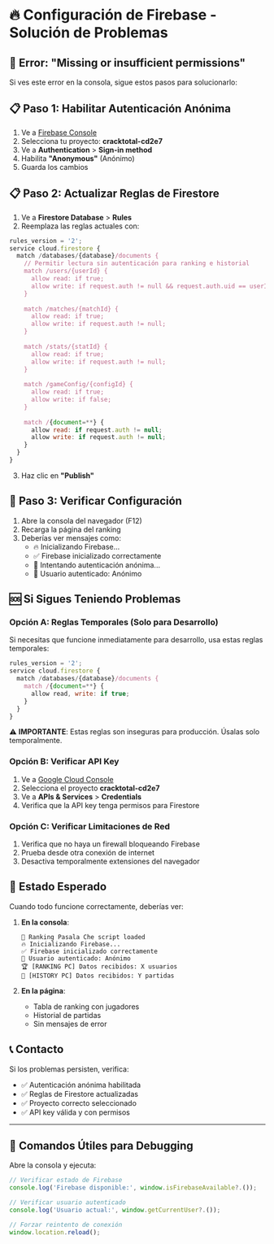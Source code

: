 # 🔥 Configuración de Firebase - Solución de Problemas

## 🚨 Error: "Missing or insufficient permissions"

Si ves este error en la consola, sigue estos pasos para solucionarlo:

## 📋 Paso 1: Habilitar Autenticación Anónima

1. Ve a [Firebase Console](https://console.firebase.google.com/)
2. Selecciona tu proyecto: **cracktotal-cd2e7**
3. Ve a **Authentication** > **Sign-in method**
4. Habilita **"Anonymous"** (Anónimo)
5. Guarda los cambios

## 📋 Paso 2: Actualizar Reglas de Firestore

1. Ve a **Firestore Database** > **Rules**
2. Reemplaza las reglas actuales con:

```javascript
rules_version = '2';
service cloud.firestore {
  match /databases/{database}/documents {
    // Permitir lectura sin autenticación para ranking e historial
    match /users/{userId} {
      allow read: if true;
      allow write: if request.auth != null && request.auth.uid == userId;
    }
    
    match /matches/{matchId} {
      allow read: if true;
      allow write: if request.auth != null;
    }
    
    match /stats/{statId} {
      allow read: if true;
      allow write: if request.auth != null;
    }
    
    match /gameConfig/{configId} {
      allow read: if true;
      allow write: if false;
    }
    
    match /{document=**} {
      allow read: if request.auth != null;
      allow write: if request.auth != null;
    }
  }
}
```

3. Haz clic en **"Publish"**

## 🔧 Paso 3: Verificar Configuración

1. Abre la consola del navegador (F12)
2. Recarga la página del ranking
3. Deberías ver mensajes como:
   - 🔥 Inicializando Firebase...
   - ✅ Firebase inicializado correctamente
   - 🔑 Intentando autenticación anónima...
   - 👤 Usuario autenticado: Anónimo

## 🆘 Si Sigues Teniendo Problemas

### Opción A: Reglas Temporales (Solo para Desarrollo)

Si necesitas que funcione inmediatamente para desarrollo, usa estas reglas temporales:

```javascript
rules_version = '2';
service cloud.firestore {
  match /databases/{database}/documents {
    match /{document=**} {
      allow read, write: if true;
    }
  }
}
```

⚠️ **IMPORTANTE**: Estas reglas son inseguras para producción. Úsalas solo temporalmente.

### Opción B: Verificar API Key

1. Ve a [Google Cloud Console](https://console.cloud.google.com/)
2. Selecciona el proyecto **cracktotal-cd2e7**
3. Ve a **APIs & Services** > **Credentials**
4. Verifica que la API key tenga permisos para Firestore

### Opción C: Verificar Limitaciones de Red

1. Verifica que no haya un firewall bloqueando Firebase
2. Prueba desde otra conexión de internet
3. Desactiva temporalmente extensiones del navegador

## 🎯 Estado Esperado

Cuando todo funcione correctamente, deberías ver:

1. **En la consola**:
   ```
   🏈 Ranking Pasala Che script loaded
   🔥 Inicializando Firebase...
   ✅ Firebase inicializado correctamente
   👤 Usuario autenticado: Anónimo
   🏆 [RANKING PC] Datos recibidos: X usuarios
   📖 [HISTORY PC] Datos recibidos: Y partidas
   ```

2. **En la página**:
   - Tabla de ranking con jugadores
   - Historial de partidas
   - Sin mensajes de error

## 📞 Contacto

Si los problemas persisten, verifica:
- ✅ Autenticación anónima habilitada
- ✅ Reglas de Firestore actualizadas
- ✅ Proyecto correcto seleccionado
- ✅ API key válida y con permisos

---

## 🔄 Comandos Útiles para Debugging

Abre la consola y ejecuta:

```javascript
// Verificar estado de Firebase
console.log('Firebase disponible:', window.isFirebaseAvailable?.());

// Verificar usuario autenticado
console.log('Usuario actual:', window.getCurrentUser?.());

// Forzar reintento de conexión
window.location.reload();
``` 